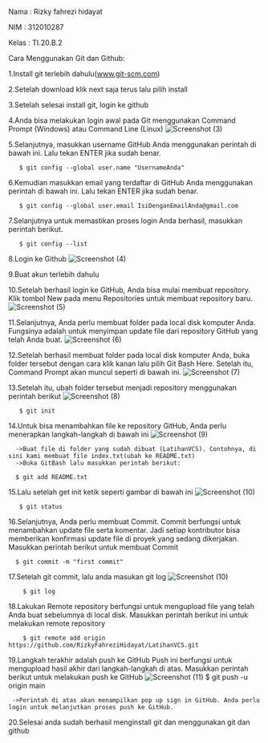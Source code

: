 Nama  : Rizky fahrezi hidayat

NIM   : 312010287

Kelas : TI.20.B.2

Cara Menggunakan Git dan Github:

  1.Install git terlebih dahulu(www.git-scm.com)
  
  2.Setelah download klik next saja terus lalu pilih install
  
  3.Setelah selesai install git, login ke github
  
  4.Anda bisa melakukan login awal pada Git  menggunakan Command Prompt  (Windows) atau Command Line (Linux)
  ![Screenshot (3)](htimages.githubusercontent.comtps://user-/73096887/96416825-ba5c6880-121a-11eb-92d6-01ac4e198691.png)
    
  5.Selanjutnya, masukkan username GitHub Anda menggunakan perintah di bawah ini. Lalu tekan ENTER jika sudah benar.
       
       $ git config --global user.name "UsernameAnda"
  
  6.Kemudian masukkan email yang terdaftar di GitHub Anda menggunakan perintah di bawah  ini. Lalu tekan ENTER jika sudah benar.
       
       $ git config --global user.email IsiDenganEmailAnda@gmail.com
  
  7.Selanjutnya untuk memastikan proses login Anda berhasil, masukkan perintah berikut.
       
       $ git config --list
  
  8.Login ke Github
  ![Screenshot (4)](https://user-images.githubusercontent.com/73096887/96416995-f7285f80-121a-11eb-995a-c1f81f8eb944.png)
  
  9.Buat akun terlebih dahulu
  
  10.Setelah berhasil login ke GitHub, Anda bisa mulai membuat repository. Klik tombol New pada menu Repositories untuk membuat repository baru.
   ![Screenshot (5)](https://user-images.githubusercontent.com/73096887/96417023-00193100-121b-11eb-9787-f4474440c675.png)
   
  11.Selanjutnya, Anda perlu membuat folder pada local disk komputer Anda. Fungsinya adalah untuk menyimpan update file dari repository GitHub yang telah Anda buat.
    ![Screenshot (6)](https://user-images.githubusercontent.com/73096887/96417030-01e2f480-121b-11eb-88eb-cff47c3a8377.png)
    
  12.Setelah berhasil membuat folder pada local disk komputer Anda, buka folder tersebut dengan cara klik kanan lalu pilih Git Bash Here. Setelah itu, Command Prompt akan muncul seperti di bawah ini. 
    ![Screenshot (7)](https://user-images.githubusercontent.com/73096887/96417033-03acb800-121b-11eb-98de-2f98f04cab51.png)
    
  13.Setelah itu, ubah folder tersebut menjadi repository menggunakan perintah berikut
    ![Screenshot (8)](https://user-images.githubusercontent.com/73096887/96417037-05767b80-121b-11eb-9282-4e07e6f360bc.png)
    
       $ git init
   14.Untuk bisa menambahkan file ke repository GitHub, Anda perlu menerapkan langkah-langkah di bawah ini
     ![Screenshot (9)](https://user-images.githubusercontent.com/73096887/96417043-08716c00-121b-11eb-86a4-513191c86fc9.png)
      
      ->Buat file di folder yang sudah dibuat (LatihanVCS). Contohnya, di sini kami membuat file index.txt(ubah ke README.txt)
      ->Buka GitBash lalu masukkan perintah berikut:
      
      $ git add README.txt
   
  
   15.Lalu setelah get init ketik seperti gambar di bawah ini
     ![Screenshot (10)](https://user-images.githubusercontent.com/73096887/96417050-0a3b2f80-121b-11eb-8863-f4fb2c5dd146.png)
     
       $ git status
  
   16.Selanjutnya, Anda perlu membuat Commit. Commit berfungsi untuk menambahkan update file serta komentar. Jadi setiap kontributor bisa memberikan konfirmasi update file di proyek yang sedang dikerjakan. Masukkan perintah berikut untuk membuat Commit
    
      $ git commit -m "first commit"
   
   17.Setelah git commit, lalu anda masukan git log
      ![Screenshot (10)](https://user-images.githubusercontent.com/73011140/96334624-5ca21200-109c-11eb-8f84-d24eb96a9d36.png)
        
        $ git log
     
   18.Lakukan Remote repository berfungsi untuk mengupload file yang telah Anda buat sebelumnya di local disk. Masukkan perintah berikut ini untuk melakukan remote repository
        
        $ git remote add origin https://github.com/RizkyFahreziHidayat/LatihanVCS.git
   
   19.Langkah terakhir adalah push ke GitHub Push ini berfungsi untuk mengupload hasil akhir dari langkah-langkah di atas. Masukkan perintah berikut untuk melakukan push ke GitHub
     ![Screenshot (11)](https://user-images.githubusercontent.com/73096887/96418321-ca754780-121c-11eb-82c8-e0e6ec21832a.png)
        $ git push -u origin main
     
      
     ->Perintah di atas akan menampilkan pop up sign in GitHub. Anda perlu login untuk melanjutkan proses push ke GitHub.
      
   20.Selesai anda sudah berhasil menginstall git dan menggunakan git dan github
